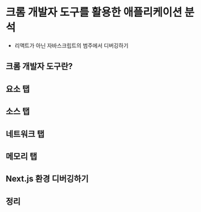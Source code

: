 # 크롬 개발자 도구를 활용한 애플리케이션 분석
- 리액트가 아닌 자바스크립트의 범주에서 디버깅하기

## 크롬 개발자 도구란?

## 요소 탭

## 소스 탭

## 네트워크 탭

## 메모리 탭

## Next.js 환경 디버깅하기

## 정리
